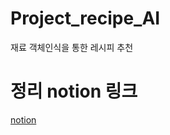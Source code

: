 # Project_recipe_AI
재료 객체인식을 통한 레시피 추천

# 정리 notion 링크
<a href="https://glib-sundae-9fa.notion.site/b315845774f44382944a7e8b4fc26926?pvs=4"> notion
